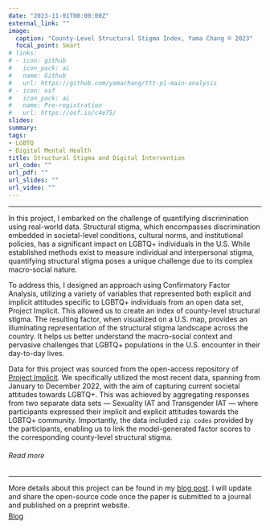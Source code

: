 ```yaml
---
date: "2023-11-01T00:00:00Z"
external_link: ""
image:
  caption: "County-Level Structural Stigma Index, Yama Chang © 2023"
  focal_point: Smart
# links:
# - icon: github
#   icon_pack: ai
#   name: Github
#   url: https://github.com/yamachang/ttt-p1-main-analysis
# - icon: osf
#   icon_pack: ai
#   name: Pre-registration
#   url: https://osf.io/c4e75/
slides: 
summary: 
tags:
- LGBTQ
- Digital Mental Health
title: Structural Stigma and Digital Intervention
url_code: ""
url_pdf: ""
url_slides: ""
url_video: ""
---
```


<hr>
<p>In this project, I embarked on the challenge of quantifying discrimination using real-world data. Structural stigma, which encompasses discrimination embedded in societal-level conditions, cultural norms, and institutional policies, has a significant impact on LGBTQ+ individuals in the U.S. While established methods exist to measure individual and interpersonal stigma, quantifying structural stigma poses a unique challenge due to its complex macro-social nature.

To address this, I designed an approach using Confirmatory Factor Analysis, utilizing a variety of variables that represented both explicit and implicit attitudes specific to LGBTQ+ individuals from an open data set, Project Implicit. This allowed us to create an index of county-level structural stigma. The resulting factor, when visualized on a U.S. map, provides an illuminating representation of the structural stigma landscape across the country. It helps us better understand the macro-social context and pervasive challenges that LGBTQ+ populations in the U.S. encounter in their day-to-day lives.</p>
                    <p>Data for this project was sourced from the open-access repository of <a href="https://osf.io/y9hiq/">Project Implicit</a>. We specifically utilized the most recent data, spanning from January to December 2022, with the aim of capturing current societal attitudes towards LGBTQ+. This was achieved by aggregating responses from two separate data sets — Sexuality IAT and Transgender IAT — where participants expressed their implicit and explicit attitudes towards the LGBTQ+ community. Importantly, the data included <code>zip codes</code> provided by the participants, enabling us to link the model-generated factor scores to the corresponding county-level structural stigma.</p>
                    <h6>Read more</h6>
                    <hr>
                    <span>More details about this project can be found in my <a
                        href="https://yamachang.github.io/post-project-stigma/">blog post</a>. I will update and share the open-source code once the paper is submitted to a journal and published on a preprint website.</span>
                    <div style="margin-top: 5px;">
                      <a class="btn btn-primary btn text-uppercase js-scroll-trigger"
                        href="https://yamachang.github.io/post-project-stigma/">Blog</a>
                      <!-- a class="btn btn-secondary btn text-uppercase js-scroll-trigger"
                        href="https://github.com/holtzy/the-NB-COMO-Project">Github</a -->
                      <!-- a class="btn btn-secondary btn text-uppercase js-scroll-trigger"
                        href="https://jamanetwork.com/journals/jamapsychiatry/fullarticle/2720421">Paper</a -->
                    </div>
